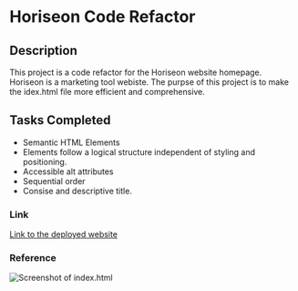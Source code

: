 # Horiseon Code Refactor

## Description 

This project is a code refactor for the Horiseon website homepage. Horiseon is a marketing tool webiste. The purpse of this project is to make the idex.html file more efficient and comprehensive. 

## Tasks Completed
* Semantic HTML Elements
* Elements follow a logical structure independent of styling and positioning. 
* Accessible alt attributes 
* Sequential order
* Consise and descriptive title. 

### Link
[Link to the deployed website](https://rodvalencia2319.github.io/HTML-CSS-Code-Refactor/)

### Reference
![Screenshot of index.html](https://rodvalencia2319.githum.io/HTML-CSS-Code-Refactor/assets/css/images/screenshot.png)
